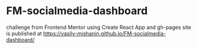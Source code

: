 # FM-socialmedia-dashboard
challenge from Frontend Mentor
using Create React App and gh-pages
site is published at https://vasily-mishanin.github.io/FM-socialmedia-dashboard/
